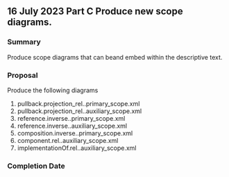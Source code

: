 

## 16 July 2023 Part C Produce new scope diagrams.

### Summary  

Produce scope diagrams that can beand embed within the descriptive text.

### Proposal
Produce the following diagrams

1. pullback.projection_rel..primary_scope.xml
2. pullback.projection_rel..auxiliary_scope.xml
3. reference.inverse..primary_scope.xml
4. reference.inverse..auxiliary_scope.xml 
5. composition.inverse..primary_scope.xml
6. component.rel..auxiliary_scope.xml
7. implementationOf.rel..auxiliary_scope.xml

### Completion Date


